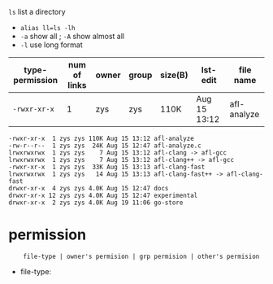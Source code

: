 `ls` list a directory
- `alias ll=ls -lh`
- `-a` show all ; `-A` show almost all
- `-l` use long format

| type-permission | num of links | owner | group | size(B) | lst-edit     | file name   |
| --------------- | ------------ | ----- | ----- | ------- | ------------ | ----------- |
| `-rwxr-xr-x`    | 1            | zys   | zys   | 110K    | Aug 15 13:12 | afl-analyze |


```
-rwxr-xr-x  1 zys zys 110K Aug 15 13:12 afl-analyze
-rw-r--r--  1 zys zys  24K Aug 15 12:47 afl-analyze.c
lrwxrwxrwx  1 zys zys    7 Aug 15 13:12 afl-clang -> afl-gcc
lrwxrwxrwx  1 zys zys    7 Aug 15 13:12 afl-clang++ -> afl-gcc
-rwxr-xr-x  1 zys zys  33K Aug 15 13:13 afl-clang-fast
lrwxrwxrwx  1 zys zys   14 Aug 15 13:13 afl-clang-fast++ -> afl-clang-fast
drwxr-xr-x  4 zys zys 4.0K Aug 15 12:47 docs
drwxr-xr-x 12 zys zys 4.0K Aug 15 12:47 experimental
drwxr-xr-x  2 zys zys 4.0K Aug 19 11:06 go-store
```

# permission
		file-type | owner's permision | grp permision | other's permision

- file-type: 
